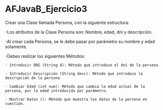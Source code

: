 # AFJavaB_Ejercicio3

 Crear una Clase llamada Persona, con la siguiente estructura:

-Los atributos de la Clase Persona son: Nombre, edad, dni y descripción.

-Al crear cada Persona, se le debe pasar por parámetro su nombre y edad solamente.

-Debes realizar los siguientes Métodos: 

    · Introducir DNI (String d): Método que introduce el dni de la persona
     
    · Introducir Descripción (String desc): Método que introduce la descripción de la persona
     
    · Cambiar Edad (int num): Método que cambia la edad actual de la persona, por la edad introducida por parámetro. 
     
    · Mostrar Datos (): Método que muestra los datos de la persona en cuestión.
